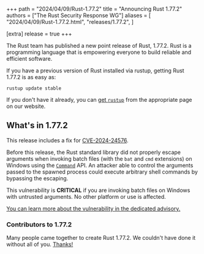 +++
path = "2024/04/09/Rust-1.77.2"
title = "Announcing Rust 1.77.2"
authors = ["The Rust Security Response WG"]
aliases = [
    "2024/04/09/Rust-1.77.2.html",
    "releases/1.77.2",
]

[extra]
release = true
+++

The Rust team has published a new point release of Rust, 1.77.2. Rust is a
programming language that is empowering everyone to build reliable and
efficient software.

If you have a previous version of Rust installed via rustup, getting Rust
1.77.2 is as easy as:

```
rustup update stable
```

If you don't have it already, you can [get `rustup`][rustup] from the
appropriate page on our website.

[rustup]: https://www.rust-lang.org/install.html

## What's in 1.77.2

This release includes a fix for [CVE-2024-24576].

Before this release, the Rust standard library did not properly escape
arguments when invoking batch files (with the `bat` and `cmd` extensions) on
Windows using the [`Command`] API. An attacker able to control the arguments
passed to the spawned process could execute arbitrary shell commands by
bypassing the escaping.

This vulnerability is **CRITICAL** if you are invoking batch files on Windows
with untrusted arguments. No other platform or use is affected.

[You can learn more about the vulnerability in the dedicated
advisory.][advisory]

[CVE-2024-24576]: https://www.cve.org/CVERecord?id=CVE-2024-24576
[advisory]: https://blog.rust-lang.org/2024/04/09/cve-2024-24576.html
[`Command`]: https://doc.rust-lang.org/std/process/struct.Command.html

### Contributors to 1.77.2

Many people came together to create Rust 1.77.2. We couldn't have done it
without all of you. [Thanks!](https://thanks.rust-lang.org/rust/1.77.2/)
